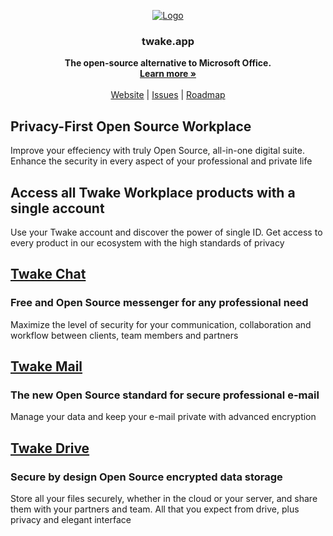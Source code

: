 


<p align="center">
  <a href="https://github.com/linagora/twake-workplace">
   <img src="https://github.com/linagora/twake-workplace/assets/146178981/3fd30709-678d-4b01-8ed7-59b005890c4e" alt="Logo">
  </a>



  <h3 align="center">twake.app</h3>

  <p align="center">
    <b align="center">The open-source alternative to Microsoft Office.</b>
    <br />
    <a href="https://twake.app"><strong>Learn more »</strong></a>
    <br />
    <br />
    <a href="https://twake.app">Website</a>
    |
    <a href="https://github.com/linagora/twake-workplace/issues">Issues</a>
    |
    <a href="https://github.com/linagora/twake-workplace/milestones">Roadmap</a>
  </p>
</p>

## Privacy-First Open Source Workplace

Improve your effeciency with truly Open Source, all-in-one digital suite. Enhance the security in every aspect of your professional and private life

## Access all Twake Workplace products with a single account

Use your Twake account and discover the power of single ID.
Get access to every product in our ecosystem with the high standards of privacy


## <a href="https://twake-chat.com">Twake Chat</a>

### Free and Open Source messenger for any professional need
Maximize the level of security for your communication, collaboration and workflow between clients, team members and partners

## <a href="https://twake-mail.com">Twake Mail</a>

### The new Open Source standard for secure professional e-mail
Manage your data and keep your e-mail private with advanced encryption

## <a href="https://twake-drive.com">Twake Drive</a>
### Secure by design Open Source encrypted data storage
Store all your files securely, whether in the cloud or your server, and share them with your partners and team. All that you expect from drive, plus privacy and elegant interface




